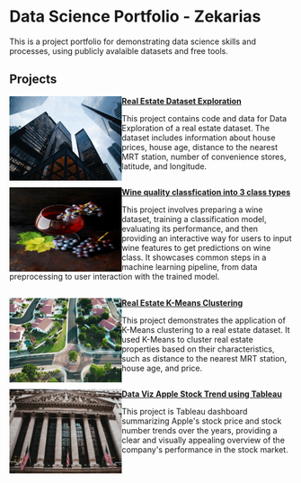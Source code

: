 # Data Science Portfolio - Zekarias
This is a project portfolio for demonstrating data science skills and processes, using publicly avalaible datasets and free tools.


## Projects

<img align="left" width="200" height="150" src="image/realestate.image.jpg"> **<a href="https://github.com/zekarias4242/real_estate.git" target="_blank" rel="noopener noreferrer">Real Estate Dataset Exploration</a>**

This project contains code and data for Data Exploration of a real estate dataset. The dataset includes information about house prices, house age, distance to the nearest MRT station, number of convenience stores, latitude, and longitude.

##
<img align="left" width="200" height="150" src="image/wine.image.jpg"> **[Wine quality classfication into 3 class types](https://github.com/zekarias4242/wine_quality.git)**

This project involves preparing a wine dataset, training a classification model, evaluating its performance, and then providing an interactive way for users to input wine features to get predictions on wine class. It showcases common steps in a machine learning pipeline, from data preprocessing to user interaction with the trained model.
##
<img align="left" width="200" height="150" src="image/k_means.image.jpg"> **[Real Estate K-Means Clustering](https://github.com/zekarias4242/k_means.git)**

This project demonstrates the application of K-Means clustering to a real estate dataset. It used K-Means to cluster real estate properties based on their characteristics, such as distance to the nearest MRT station, house age, and price.

##
<img align="left" width="200" height="150" src="image/stock.image.jpg"> **[Data Viz Apple Stock Trend using Tableau](https://public.tableau.com/views/ApplesStockTrend/ApplesStockHistory?:language=en-US&publish=yes&:display_count=n&:origin=viz_share_link)**

This project is Tableau dashboard summarizing Apple's stock price and stock number trends over the years, providing a clear and visually appealing overview of the company's performance in the stock market.

